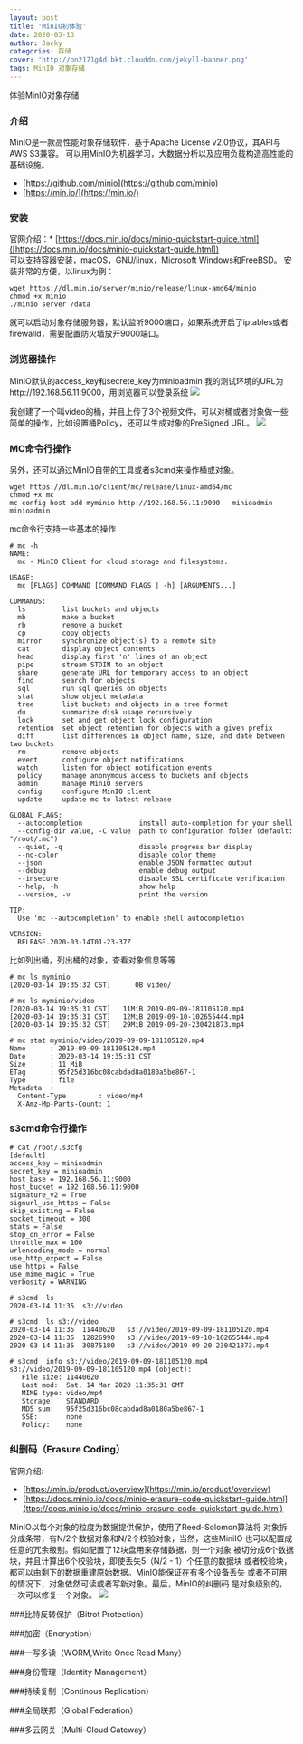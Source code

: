 ```yaml
---
layout: post
title: 'MinIO初体验'
date: 2020-03-13
author: Jacky
categories: 存储
cover: 'http://on2171g4d.bkt.clouddn.com/jekyll-banner.png'
tags: MinIO 对象存储
---
```

体验MinIO对象存储
### 介绍
MinIO是一款高性能对象存储软件，基于Apache License v2.0协议，其API与AWS S3兼容。
可以用MinIO为机器学习，大数据分析以及应用负载构造高性能的基础设施。
* [https://github.com/minio](https://github.com/minio)   
* [https://min.io/](https://min.io/)

### 安装
官网介绍：* [https://docs.min.io/docs/minio-quickstart-guide.html]([https://docs.min.io/docs/minio-quickstart-guide.html])  
可以支持容器安装，macOS，GNU/linux，Microsoft Windows和FreeBSD。
安装非常的方便，以linux为例：
```clike
wget https://dl.min.io/server/minio/release/linux-amd64/minio
chmod +x minio
./minio server /data
```
就可以启动对象存储服务器，默认监听9000端口，如果系统开启了iptables或者
firewalld，需要配置防火墙放开9000端口。

### 浏览器操作
MinIO默认的access_key和secrete_key为minioadmin
我的测试环境的URL为http://192.168.56.11:9000，用浏览器可以登录系统
![](/assets/img/MinIO_MainPage.jpg)

我创建了一个叫video的桶，并且上传了3个视频文件，可以对桶或者对象做一些
简单的操作，比如设置桶Policy，还可以生成对象的PreSigned URL。
![](/assets/img/MinIO_Browser1.jpg)

### MC命令行操作
另外，还可以通过MinIO自带的工具或者s3cmd来操作桶或对象。
```clike
wget https://dl.min.io/client/mc/release/linux-amd64/mc
chmod +x mc
mc config host add myminio http://192.168.56.11:9000   minioadmin minioadmin
```
mc命令行支持一些基本的操作
```clike
# mc -h
NAME:
  mc - MinIO Client for cloud storage and filesystems.

USAGE:
  mc [FLAGS] COMMAND [COMMAND FLAGS | -h] [ARGUMENTS...]

COMMANDS:
  ls         list buckets and objects
  mb         make a bucket
  rb         remove a bucket
  cp         copy objects
  mirror     synchronize object(s) to a remote site
  cat        display object contents
  head       display first 'n' lines of an object
  pipe       stream STDIN to an object
  share      generate URL for temporary access to an object
  find       search for objects
  sql        run sql queries on objects
  stat       show object metadata
  tree       list buckets and objects in a tree format
  du         summarize disk usage recursively
  lock       set and get object lock configuration
  retention  set object retention for objects with a given prefix
  diff       list differences in object name, size, and date between two buckets
  rm         remove objects
  event      configure object notifications
  watch      listen for object notification events
  policy     manage anonymous access to buckets and objects
  admin      manage MinIO servers
  config     configure MinIO client
  update     update mc to latest release

GLOBAL FLAGS:
  --autocompletion              install auto-completion for your shell
  --config-dir value, -C value  path to configuration folder (default: "/root/.mc")
  --quiet, -q                   disable progress bar display
  --no-color                    disable color theme
  --json                        enable JSON formatted output
  --debug                       enable debug output
  --insecure                    disable SSL certificate verification
  --help, -h                    show help
  --version, -v                 print the version

TIP:
  Use 'mc --autocompletion' to enable shell autocompletion

VERSION:
  RELEASE.2020-03-14T01-23-37Z
```

比如列出桶，列出桶的对象，查看对象信息等等
```clike
# mc ls myminio
[2020-03-14 19:35:32 CST]      0B video/

# mc ls myminio/video
[2020-03-14 19:35:31 CST]   11MiB 2019-09-09-181105120.mp4
[2020-03-14 19:35:31 CST]   12MiB 2019-09-10-102655444.mp4
[2020-03-14 19:35:32 CST]   29MiB 2019-09-20-230421873.mp4

# mc stat myminio/video/2019-09-09-181105120.mp4
Name      : 2019-09-09-181105120.mp4
Date      : 2020-03-14 19:35:31 CST
Size      : 11 MiB
ETag      : 95f25d316bc08cabdad8a0180a5be867-1
Type      : file
Metadata  :
  Content-Type        : video/mp4
  X-Amz-Mp-Parts-Count: 1

```

### s3cmd命令行操作
```clike
# cat /root/.s3cfg
[default]
access_key = minioadmin
secret_key = minioadmin
host_base = 192.168.56.11:9000
host_bucket = 192.168.56.11:9000
signature_v2 = True
signurl_use_https = False
skip_existing = False
socket_timeout = 300
stats = False
stop_on_error = False
throttle_max = 100
urlencoding_mode = normal
use_http_expect = False
use_https = False
use_mime_magic = True
verbosity = WARNING

# s3cmd  ls
2020-03-14 11:35  s3://video

# s3cmd  ls s3://video
2020-03-14 11:35  11440620   s3://video/2019-09-09-181105120.mp4
2020-03-14 11:35  12826990   s3://video/2019-09-10-102655444.mp4
2020-03-14 11:35  30875180   s3://video/2019-09-20-230421873.mp4

# s3cmd  info s3://video/2019-09-09-181105120.mp4
s3://video/2019-09-09-181105120.mp4 (object):
   File size: 11440620
   Last mod:  Sat, 14 Mar 2020 11:35:31 GMT
   MIME type: video/mp4
   Storage:   STANDARD
   MD5 sum:   95f25d316bc08cabdad8a0180a5be867-1
   SSE:       none
   Policy:    none
```

### 纠删码（Erasure Coding）
官网介绍:  
* [https://min.io/product/overview](https://min.io/product/overview)
* [https://docs.minio.io/docs/minio-erasure-code-quickstart-guide.html](ttps://docs.minio.io/docs/minio-erasure-code-quickstart-guide.html)

MinIO以每个对象的粒度为数据提供保护，使用了Reed-Solomon算法将
对象拆分成条带，有N/2个数据对象和N/2个校验对象，当然，这些MiniIO
也可以配置成任意的冗余级别。假如配置了12块盘用来存储数据，则一个对象
被切分成6个数据块，并且计算出6个校验块，即使丢失5（N/2 - 1）个任意的数据块
或者校验块，都可以由剩下的数据重建原始数据。MinIO能保证在有多个设备丢失
或者不可用的情况下，对象依然可读或者写新对象。最后，MinIO的纠删码
是对象级别的，一次可以修复一个对象。
![](/assets/img/MiniIO-Erasure-Code.jpg)

###比特反转保护（Bitrot Protection）

###加密（Encryption）

###一写多读（WORM,Write Once Read Many）

###身份管理（Identity Management）

###持续复制（Continous Replication）

###全局联邦（Global Federation）

###多云网关（Multi-Cloud Gateway）
